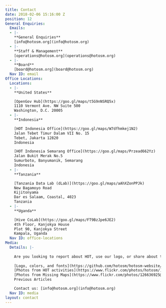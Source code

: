 ```yaml
---
title: Contact
date: 2018-02-06 15:16:00 Z
position: 12
General Enquiries:
  Emails:
  - |-
    **General Enquiries**
    [info@hotosm.org](info@hotosm.org)
  - |-
    **Staff & Management**
    [operations@hotosm.org](operations@hotosm.org)
  - |-
    **Board**
    [board@hotosm.org](board@hotosm.org)
  Nav ID: email
Office Locations:
  Locations:
  - |-
    **United States**

    [OpenGov Hub](https://goo.gl/maps/t5G9nNSRQ5x)
    1110 Vermont Ave. NW Suite 500
    Washington, D.C. 20005
  - |-
    **Indonesia**

    [HOT Indonesia Office](https://goo.gl/maps/W7dfhmkej1N2)
    Jalan Tebet Timur Dalam VII No. 15
    Tebet, Jakarta 12820
    Indonesia

    [HOT Indonesia Semarang Office](https://goo.gl/maps/Przead662Yz)
    Jalan Bukit Merak No.5
    Sumurboto, Banyumanik, Semarang
    Indonesia
  - |-
    **Tanzania**

    [Tanzania Data Lab (dLab)](https://goo.gl/maps/aAhXZonPPJk)
    New Bagamoyo Road
    Kijitonyama
    Dar es Salaam, Coastal, 4023
    Tanzania
  - |-
    **Uganda**

    [Hive CoLab](https://goo.gl/maps/FT9BzJpe6JE2)
    4th Floor, Kanjokya House
    Plot 90, Kanjokya Street
    Kampala, Uganda
  Nav ID: office-locations
Media:
  Details: |-
    
    Are you looking to report about HOT, use our logo, or share about the organization? You can find versions of our logo, photos, and recent articles:
     
    [Logo, colors, and fonts](https://github.com/hotosm/hotosm-website/wiki/Colors-Fonts-and-Logo)
    [Photos from HOT activities](https://www.flickr.com/photos/hotosm/)
    [Photos from Missing Maps](https://www.flickr.com/photos/126636925@N06/)
    Previous Articles

    Contact us: [info@hotosm.org](info@hotosm.org)
  Nav ID: media
layout: contact
---
```


